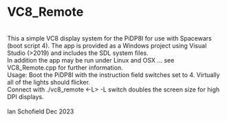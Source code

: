# VC8_Remote<br>
<br>
This a simple VC8 display system for the PiDP8I for use with Spacewars (boot script 4).
The app is provided as a Windows project using Visual Studio (>2019) and includes the SDL system files.<br>
In addition the app may be run under Linux and OSX ... see VC8_Remote.cpp for further information.<br>
Usage: Boot the PiDP8I with the instruction field switches set to 4. Virtually all of the lights should flicker.<br>
Connect with ./vc8_remote <name of your PiDP8I> <-L>   -L switch doubles the screen size for high DPI displays.<br>
<br>
Ian Schofield Dec 2023<br>

